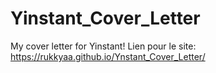 # Yinstant_Cover_Letter
My cover letter for Yinstant!
Lien pour le site: https://rukkyaa.github.io/Ynstant_Cover_Letter/

